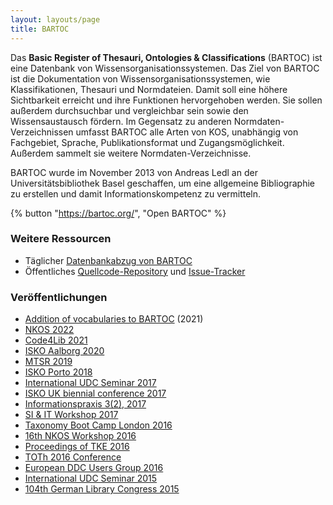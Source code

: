 ```yaml
---
layout: layouts/page
title: BARTOC
---
```


Das **Basic Register of Thesauri, Ontologies & Classifications** (BARTOC) ist eine Datenbank von Wissensorganisationssystemen. Das Ziel von BARTOC ist die Dokumentation von Wissensorganisationssystemen, wie Klassifikationen, Thesauri und Normdateien. Damit soll eine höhere Sichtbarkeit erreicht und ihre Funktionen hervorgehoben werden. Sie sollen außerdem durchsuchbar und vergleichbar sein sowie den Wissensaustausch fördern. Im Gegensatz zu anderen Normdaten-Verzeichnissen umfasst BARTOC alle Arten von KOS, unabhängig von Fachgebiet, Sprache, Publikationsformat und Zugangsmöglichkeit. Außerdem sammelt sie weitere Normdaten-Verzeichnisse.

BARTOC wurde im November 2013 von Andreas Ledl an der Universitätsbibliothek Basel geschaffen, um eine allgemeine Bibliographie zu erstellen und damit Informationskompetenz zu vermitteln.

{% button "https://bartoc.org/", "Open BARTOC" %}

### Weitere Ressourcen

- Täglicher [Datenbankabzug von BARTOC](https://bartoc.org/download)
- Öffentliches [Quellcode-Repository](https://github.com/gbv/bartoc.org) und [Issue-Tracker](https://github.com/gbv/bartoc.org/issues)

### Veröffentlichungen

- [Addition of vocabularies to BARTOC](https://doi.org/10.5446/51813) (2021)
- [NKOS 2022](https://nkos.dublincore.org/2022NKOSworkshop/Park-Collecting%20Distributed%20KOS.pdf)
- [Code4Lib 2021](https://doi.org/10.5281/zenodo.4629366)
- [ISKO Aalborg 2020](https://doi.org/10.5771/9783956507762-200)
- [MTSR 2019](https://doi.org/10.1007/978-3-030-14401-2_1)
- [ISKO Porto 2018](http://mate.unipv.it/gnoli/portot.pdf)
- [International UDC Seminar 2017](http://www.udcc.org/index.php/site/page?view=facetedclassification)
- [ISKO UK biennial conference 2017](http://event-archive.iskouk.org/content/isko-uk-conference-2017-knowledge-organization-whats-story)
- [Informationspraxis 3(2), 2017](https://doi.org/10.11588/ip.2017.2.40335)
- [SI & IT Workshop 2017](https://si-it-workshop.gbv.de/wp-content/uploads/2017/01/Ledl_Vortrag_SI_IT_Goettingen.pdf)
- [Taxonomy Boot Camp London 2016](https://zenodo.org/record/162035)
- [16th NKOS Workshop 2016](https://zenodo.org/record/160926)
- [Proceedings of TKE 2016](http://hdl.handle.net/10398/9323)
- [TOTh 2016 Conference](https://zenodo.org/record/438019)
- [European DDC Users Group 2016](http://edug.pansoft.de/tiki-download_file.php?fileId=132)
- [International UDC Seminar 2015](http://www.udcc.org/index.php/site/page?view=authoritycontrol)
- [104th German Library Congress 2015](https://opus4.kobv.de/opus4-bib-info/frontdoor/index/index/docId/1677)
